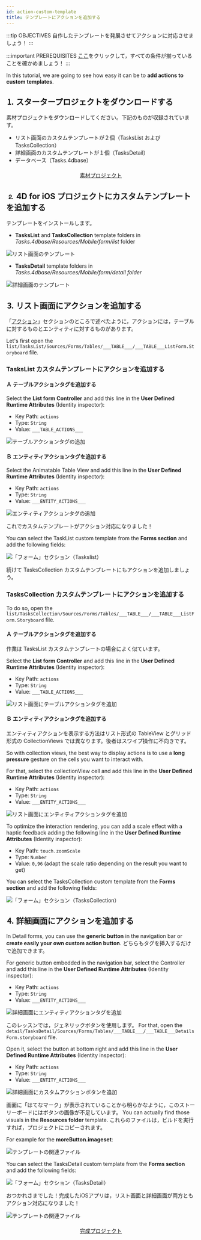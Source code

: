 ```yaml
---
id: action-custom-template
title: テンプレートにアクションを追加する
---
```


:::tip OBJECTIVES 自作したテンプレートを発展させてアクションに対応させましょう！ :::

:::important PREREQUISITES [ここ](prerequisites.html)をクリックして，すべての条件が揃っていることを確かめましょう！ :::

In this tutorial, we are going to see how easy it can be to **add actions to custom templates**.

## ⒈ スタータープロジェクトをダウンロードする

素材プロジェクトをダウンロードしてください。下記のものが収録されています。

* リスト画面のカスタムテンプレートが２個（TasksList および TasksCollection）
* 詳細画面のカスタムテンプレートが１個（TasksDetail）
* データベース（Tasks.4dbase）

<div style="text-align: center; margin-top: 20px; margin-bottom: 20px">
  <p spaces-before="0">
    <a class="button"
href="https://github.com/4d-for-ios/tutorial-AddingActionToTemplates/archive/1dc5aecfbea62a9999d571cb1a956f1ef6983111.zip">素材プロジェクト</a>
  </p>
</div>

## ⒉ 4D for iOS プロジェクトにカスタムテンプレートを追加する

テンプレートをインストールします。

* **TasksList** and **TasksCollection** template folders in *Tasks.4dbase/Resources/Mobile/form/list* folder

![リスト画面のテンプレート](assets/en/actions/Listform-templates.png)

* **TasksDetail** template folders in *Tasks.4dbase/Resources/Mobile/form/detail folder*

![詳細画面のテンプレート](assets/en/actions/Detailform-template.png)

## ⒊ リスト画面にアクションを追加する

「[アクション](actions.html)」セクションのところで述べたように，アクションには，テーブルに対するものとエンティティに対するものがあります。

Let's first open the `list/TasksList/Sources/Forms/Tables/___TABLE___/___TABLE___ListForm.Storyboard` file.

### TasksList カスタムテンプレートにアクションを追加する

#### Ａ テーブルアクションタグを追加する

Select the **List form Controller** and add this line in the **User Defined Runtime Attributes** (Identity inspector):

* Key Path: `actions`
* Type: `String`
* Value: `___TABLE_ACTIONS___`

![テーブルアクションタグの追加](assets/en/actions/Add-table-tag-taskslist.png)


#### Ｂ エンティティアクションタグを追加する

Select the Animatable Table View and add this line in the **User Defined Runtime Attributes** (Identity inspector):

* Key Path: `actions`
* Type: `String`
* Value: `___ENTITY_ACTIONS___`

![エンティティアクションタグの追加](assets/en/actions/Add-entity-tag-taskslist.png)

これでカスタムテンプレートがアクション対応になりました！

You can select the TaskList custom template from the **Forms section** and add the following fields:

![「フォーム」セクション（Taskslist）](assets/en/actions/listform-taskslist-forms-section.png)

続けて TasksCollection カスタムテンプレートにもアクションを追加しましょう。

### TasksCollection カスタムテンプレートにアクションを追加する

To do so, open the `list/TasksCollection/Sources/Forms/Tables/___TABLE___/___TABLE___ListForm.Storyboard` file.

#### Ａ テーブルアクションタグを追加する

作業は TasksList カスタムテンプレートの場合によく似ています。

Select the **List form Controller** and add this line in the **User Defined Runtime Attributes** (Identity inspector):

* Key Path: `actions`
* Type: `String`
* Value: `___TABLE_ACTIONS___`

![リスト画面にテーブルアクションタグを追加](assets/en/actions/Add-collection-table-tag-taskslist.png)

#### Ｂ エンティティアクションタグを追加する

エンティティアクションを表示する方法はリスト形式の TableView とグリッド形式の CollectionViews では異なります。後者はスワイプ操作に不向きです。

So with collection views, the best way to display actions is to use a **long pressure** gesture on the cells you want to interact with.

For that, select the collectionView cell and add this line in the **User Defined Runtime Attributes** (Identity inspector):

* Key Path: `actions`
* Type: `String`
* Value: `___ENTITY_ACTIONS___`

![リスト画面にエンティティアクションタグを追加](assets/en/actions/Add-collection-entity-tag-taskslist.png)

To optimize the interaction rendering, you can add a scale effect with a haptic feedback adding the following line in the **User Defined Runtime Attributes** (Identity inspector):

* Key Path: `touch.zoomScale`
* Type: `Number`
* Value: `0,96` (adapt the scale ratio depending on the result you want to get)

You can select the TasksCollection custom template from the **Forms section** and add the following fields:

![「フォーム」セクション（TasksCollection）](assets/en/actions/listform-taskscollection-forms-section.png)


## ⒋ 詳細画面にアクションを追加する

In Detail forms, you can use the **generic button** in the navigation bar or **create easily your own custom action button**. どちらもタグを挿入するだけで追加できます。

For generic button embedded in the navigation bar, select the Controller and add this line in the **User Defined Runtime Attributes** (Identity inspector):

* Key Path: `actions`
* Type: `String`
* Value: `___ENTITY_ACTIONS___`

![詳細画面にエンティティアクションタグを追加](assets/en/actions/Detail-form-action-navigationBar.png)

このレッスンでは，ジェネリックボタンを使用します。 For that, open the `detail/TasksDetail/Sources/Forms/Tables/___TABLE___/___TABLE___DetailsForm.storyboard` file.

Open it, select the button at bottom right and add this line in the **User Defined Runtime Attributes** (Identity inspector):

* Key Path: `actions`
* Type: `String`
* Value: `___ENTITY_ACTIONS___`

![詳細画面にカスタムアクションボタンを追加](assets/en/actions/Detail-form-action-custom-action-Button.png)

画面に「はてなマーク」が表示されていることから明らかなように，このストーリーボードにはボタンの画像が不足しています。 You can actually find those visuals in the  **Resources folder** template. これらのファイルは，ビルドを実行すれば，プロジェクトにコピーされます。

For example for the **moreButton.imageset**:

![テンプレートの関連ファイル](assets/en/actions/Template-Ressources.png)

You can select the TasksDetail custom template from the **Forms section** and add the following fields:

![「フォーム」セクション（TasksDetail）](assets/en/actions/detailform-forms-section.png)

おつかれさまでした！完成したiOSアプリは，リスト画面と詳細画面が両方ともアクション対応になりました！

![テンプレートの関連ファイル](assets/en/actions/ListForm-entity-action-tableview.png)

<div style="text-align: center; margin-top: 20px; margin-bottom: 20px">
  <p spaces-before="0">
    <a class="button"
href="https://github.com/4d-for-ios/tutorial-AddingActionToTemplates/releases/latest/download/tutorial-AddingActionToTemplates.zip">完成プロジェクト</a>
  </p>
</div>

